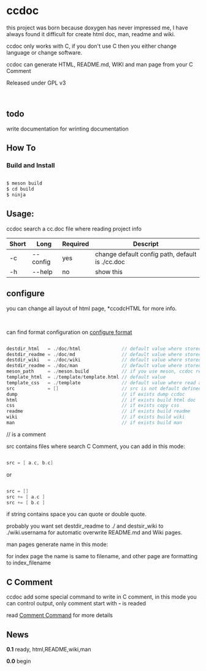 # ccdoc
this project was born because doxygen has never impressed me, I have always found it difficult for create html doc, man, readme and wiki.<br />

ccdoc only works with C, if you don't use C then you either change language or change software.<br />

ccdoc can generate HTML, README.md, WIKI and man page from your C Comment
<br />

Released under GPL v3<br />

<br />


## todo
write documentation for wrinting documentation

## How To

### Build and Install

```C

$ meson build
$ cd build
$ ninja

```



## Usage:
ccdoc search a cc.doc file where reading project info<br />

Short|Long|Required|Descript
-----|----|--------|--------
-c|--config|yes|change default config path, default is ./cc.doc
-h|--help|no|show this


## configure
you can change all layout of html page, *ccodcHTML for more info.<br />

<br />

can find format configuration on [configure format](https://github.com/vbextreme/ccdoc/wiki/configure%20format)<br />


```C

destdir_html   = ./doc/html               // default value where stored .html
destdir_readme = ./doc/md                 // default value where stored README.md
destdir_wiki   = ./doc/wiki               // default value where stored wiki files
destdir_readme = ./doc/man                // default value where stored man files
meson_path     = ./meson.build            // if you use meson, ccdoc read this file for get version and type of software
template_html  = ./template/template.html // default value
template_css   = ./template               // default value where read all css files to copy in destdir_html
src            = []                       // src is not default defined, required a vector of path where reading files
dump                                      // if exists dump ccdoc
html                                      // if exists build html doc
css                                       // if exists copy css
readme                                    // if exists build readme
wiki                                      // if exists build wiki
man                                       // if exists build man

```

// is a comment<br />

src contains files where search C Comment, you can add in this mode:<br />


```C

src = [ a.c, b.c]

```

or

```C

src = []
src += [ a.c ]
src += [ b.c ]

```

if string contains space you can quote or double quote.<br />

probably you want set destdir_readme to ./ and destsir_wiki to ./wiki.usernama for automatic overwrite README.md and Wiki pages.<br />

man pages generate name in this mode:<br />

for index page the name is same to filename, and other page are formatting to index_filename<br />



## C Comment
ccdoc add some special command to write in C comment, in this mode you can control output, only comment start with **-** is readed<br />

read [Comment Command](https://github.com/vbextreme/ccdoc/wiki/Comment%20Command) for more details


## News
**0.1**  ready, html,README,wiki,man<br />

**0.0**  begin<br />


